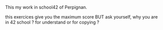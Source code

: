 This my work in school42 of Perpignan.

this exercices give you the maximum score BUT ask yourself, why you are in 42 school ? for understand or for copying ?
